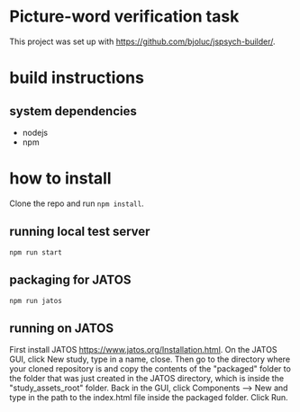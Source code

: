 # Picture-word verification task

This project was set up with https://github.com/bjoluc/jspsych-builder/. 

# build instructions

## system dependencies
- nodejs
- npm

# how to install 
Clone the repo and run 
`npm install`.
## running local test server
```
npm run start
```
## packaging for JATOS 
``` 
npm run jatos
```

## running on JATOS 

First install JATOS https://www.jatos.org/Installation.html. On the JATOS GUI, click New study, type in a name, close. Then go to the directory where your cloned repository is and copy the contents of the "packaged" folder to the folder that was just created in the JATOS directory, which is inside the "study_assets_root" folder. Back in the GUI, click Components --> New and type in the path to the index.html file inside the packaged folder. Click Run.  

